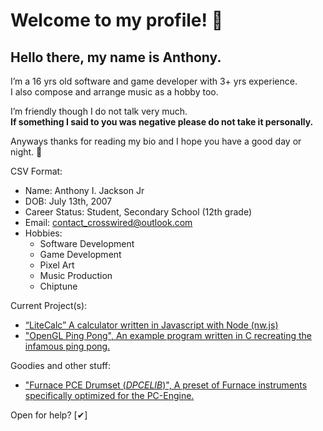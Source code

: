 # Welcome to my profile! 👋
## Hello there, my name is **Anthony**.  
I’m a 16 yrs old software and game developer with 3+ yrs experience.  
I also compose and arrange music as a hobby too.  
  
I’m friendly though I do not talk very much.  
**If something I said to you was negative please do not take it personally.**

Anyways thanks for reading my bio and I hope you have a good day or night. 👋

CSV Format:
* Name: Anthony I. Jackson Jr
* DOB: July 13th, 2007
* Career Status: Student, Secondary School (12th grade)
* Email: contact_crosswired@outlook.com
* Hobbies:
  * Software Development
  * Game Development
  * Pixel Art
  * Music Production
  * Chiptune

Current Project(s):
* [“LiteCalc” A calculator written in Javascript with Node (nw.js)](https://github.com/CrossWired-Git/LiteCalc)
* ["OpenGL Ping Pong", An example program written in C recreating the infamous ping pong.](https://github.com/MelodyTrailGH/OpenGL-Ping-Pong)
  
Goodies and other stuff:
* ["Furnace PCE Drumset \(*DPCELIB*\)", A preset of Furnace instruments specifically optimized for the PC-Engine.](https://github.com/MelodyTrailGH/Furnace-PCE-Drumset)  
  
Open for help? [✔]

